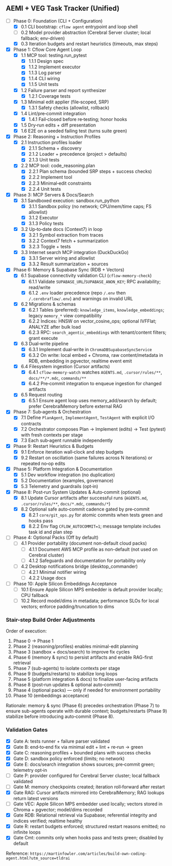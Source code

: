 ## AEMI + VEG Task Tracker (Unified)

- [ ] Phase 0: Foundation (CLI + Configuration)
  - [x] 0.1 CLI bootstrap: `cflow agent` entrypoint and loop shell
  - [ ] 0.2 Model provider abstraction (Cerebral Server cluster; local fallback; env-driven)
  - [x] 0.3 Iteration budgets and restart heuristics (timeouts, max steps)

- [x] Phase 1: Cflow Core Agent Loop
  - [x] 1.1 MCP tool: testing.run_pytest
    - [x] 1.1.1 Design spec
    - [x] 1.1.2 Implement executor
    - [x] 1.1.3 Log parser
    - [x] 1.1.4 CLI wiring
    - [x] 1.1.5 Unit tests
  - [x] 1.2 Failure parser and report synthesizer
    - [x] 1.2.1 Coverage tests
  - [x] 1.3 Minimal edit applier (file‑scoped, SRP)
    - [x] 1.3.1 Safety checks (allowlist, rollback)
  - [x] 1.4 Lint/pre‑commit integration
    - [x] 1.4.1 Fail‑closed before re‑testing; honor hooks
  - [x] 1.5 Dry‑run edits + diff presentation
  - [x] 1.6 E2E on a seeded failing test (turns suite green)

- [x] Phase 2: Reasoning + Instruction Profiles
  - [x] 2.1 Instruction profiles loader
    - [x] 2.1.1 Schema + discovery
    - [x] 2.1.2 Loader + precedence (project > defaults)
    - [x] 2.1.3 Unit tests
  - [x] 2.2 MCP tool: code_reasoning.plan
    - [x] 2.2.1 Plan schema (bounded SRP steps + success checks)
    - [x] 2.2.2 Implement tool
    - [x] 2.2.3 Minimal‑edit constraints
    - [x] 2.2.4 Unit tests

- [x] Phase 3: MCP Servers & Docs/Search
  - [x] 3.1 Sandboxed execution: sandbox.run_python
    - [x] 3.1.1 Sandbox policy (no network; CPU/mem/time caps; FS allowlist)
    - [x] 3.1.2 Executor
    - [x] 3.1.3 Policy tests
  - [x] 3.2 Up‑to‑date docs (Context7) in loop
    - [x] 3.2.1 Symbol extraction from traces
    - [x] 3.2.2 Context7 fetch + summarization
    - [x] 3.2.3 Toggle + tests
  - [x] 3.3 Internet search MCP integration (DuckDuckGo)
    - [x] 3.3.1 Server wiring and allowlist
    - [x] 3.3.2 Result summarization + sources

- [x] Phase 6: Memory & Supabase Sync (RDB + Vectors)
  - [x] 6.1 Supabase connectivity validation CLI (`cflow-memory-check`)
    - [x] 6.1.1 Validate `SUPABASE_URL`/`SUPABASE_ANON_KEY`; RPC availability; read/write
    - [x] 6.1.2 `.env` loader precedence (repo `/.env` then `/.cerebraflow/.env`) and warnings on invalid URL
  - [x] 6.2 Migrations & schemas
    - [x] 6.2.1 Tables (preferred): `knowledge_items`, `knowledge_embeddings`; legacy `memory_*` view compatibility
    - [x] 6.2.2 Indices: HNSW on vector_cosine_ops; optional IVFFlat; ANALYZE after bulk load
    - [x] 6.2.3 RPC: `search_agentic_embeddings` with tenant/content filters; grant execute
  - [x] 6.3 Dual‑write pipeline
    - [x] 6.3.1 Implement dual‑write in `ChromaDBSupabaseSyncService`
    - [x] 6.3.2 On write: local embed + Chroma, raw content/metadata in RDB, embedding in pgvector, realtime event emit
  - [x] 6.4 Filesystem ingestion (Cursor artifacts)
    - [x] 6.4.1 `cflow-memory-watch` watches `AGENTS.md`, `.cursor/rules/**`, `docs/**/*.mdc`, `commands/**`
    - [x] 6.4.2 Pre‑commit integration to enqueue ingestion for changed artifacts
  - [x] 6.5 Request routing
    - [x] 6.5.1 Ensure agent loop uses memory_add/search by default; prefer CerebralMemory before external RAG

- [x] Phase 7: Sub‑agents & Orchestration
  - [x] 7.1 Define `PlanAgent`, `ImplementAgent`, `TestAgent` with explicit I/O contracts
  - [x] 7.2 Orchestrator composes Plan → Implement (edits) → Test (pytest) with fresh contexts per stage
  - [x] 7.3 Each sub‑agent runnable independently

- [x] Phase 9: Restart Heuristics & Budgets
  - [x] 9.1 Enforce iteration wall‑clock and step budgets
  - [x] 9.2 Restart on oscillation (same failures across N iterations) or repeated no‑op edits

- [x] Phase 5: Platform Integration & Documentation
  - [x] 5.1 Dev workflow integration (no duplication)
  - [x] 5.2 Documentation (examples, governance)
  - [x] 5.3 Telemetry and guardrails (opt‑in)

- [x] Phase 8: Post‑run System Updates & Auto‑commit (optional)
  - [x] 8.1 Update Cursor artifacts after successful runs (`AGENTS.md`, `.cursor/rules/**`, `docs/*.mdc`, `commands/*`)
  - [x] 8.2 Optional safe auto‑commit cadence gated by pre‑commit
    - [x] 8.2.1 `core/git_ops.py` for atomic commits when tests green and hooks pass
    - [x] 8.2.2 Env flag `CFLOW_AUTOCOMMIT=1`; message template includes task id and plan step

- [ ] Phase 4: Optional Packs (Off by default)
  - [ ] 4.1 Provider portability (document non-default cloud packs)
    - [ ] 4.1.1 Document AWS MCP profile as non-default (not used on Cerebral cluster)
    - [ ] 4.1.2 Safeguards and documentation for portability only
  - [ ] 4.2 Desktop notifications bridge (desktop_commander)
    - [ ] 4.2.1 Minimal notifier wiring
    - [ ] 4.2.2 Usage docs

- [ ] Phase 10: Apple Silicon Embeddings Acceptance
  - [ ] 10.1 Ensure Apple Silicon MPS embedder is default provider locally; CPU fallback
  - [ ] 10.2 Record model/dims in metadata; performance SLOs for local vectors; enforce padding/truncation to dims

### Stair-step Build Order Adjustments

Order of execution:
1) Phase 0 → Phase 1
2) Phase 2 (reasoning/profiles) enables minimal-edit planning
3) Phase 3 (sandbox + docs/search) to improve fix cycles
4) Phase 6 (memory & sync) to persist artifacts and enable RAG-first retrieval
5) Phase 7 (sub-agents) to isolate contexts per stage
6) Phase 9 (budgets/restarts) to stabilize long loops
7) Phase 5 (platform integration & docs) to finalize user-facing artifacts
8) Phase 8 (post‑run updates & optional auto‑commit)
9) Phase 4 (optional packs) — only if needed for environment portability
10) Phase 10 (embeddings acceptance)

Rationale: memory & sync (Phase 6) precedes orchestration (Phase 7) to ensure sub-agents operate with durable context; budgets/restarts (Phase 9) stabilize before introducing auto‑commit (Phase 8).

### Validation Gates
- [x] Gate A: tests runner + failure parser validated
- [x] Gate B: end‑to‑end fix via minimal edit + lint + re‑run → green
- [x] Gate C: reasoning profiles + bounded plans with success checks
- [x] Gate D: sandbox policy enforced (limits; no network)
- [x] Gate E: docs/search integration shows sources; pre‑commit green; telemetry opt‑in
- [ ] Gate P: provider configured for Cerebral Server cluster; local fallback validated
- [ ] Gate M: memory checkpoints created; iteration roll‑forward after restart
- [x] Gate RAG: Cursor artifacts mirrored into CerebralMemory; RAG lookups return latest versions
- [ ] Gate VEC: Apple Silicon MPS embedder used locally; vectors stored in Chroma + pgvector; model/dims recorded
- [x] Gate RDB: Relational retrieval via Supabase; referential integrity and indices verified; realtime healthy
- [x] Gate R: restart budgets enforced; structured restart reasons emitted; no infinite loops
- [x] Gate Cmt: commits only when hooks pass and tests green; disabled by default

Reference: `https://martinfowler.com/articles/build-own-coding-agent.html?utm_source=tldrai`

